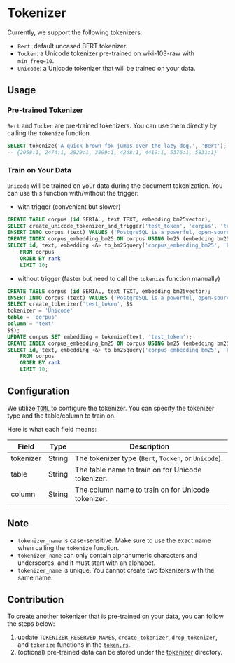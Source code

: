 # Tokenizer

Currently, we support the following tokenizers:

- `Bert`: default uncased BERT tokenizer.
- `Tocken`: a Unicode tokenizer pre-trained on wiki-103-raw with `min_freq=10`.
- `Unicode`: a Unicode tokenizer that will be trained on your data.

## Usage

### Pre-trained Tokenizer

`Bert` and `Tocken` are pre-trained tokenizers. You can use them directly by calling the `tokenize` function.

```sql
SELECT tokenize('A quick brown fox jumps over the lazy dog.', 'Bert');  -- or 'Tocken'
-- {2058:1, 2474:1, 2829:1, 3899:1, 4248:1, 4419:1, 5376:1, 5831:1}
```

### Train on Your Data

`Unicode` will be trained on your data during the document tokenization. You can use this function with/without the trigger:

- with trigger (convenient but slower)

```sql
CREATE TABLE corpus (id SERIAL, text TEXT, embedding bm25vector);
SELECT create_unicode_tokenizer_and_trigger('test_token', 'corpus', 'text', 'embedding');
INSERT INTO corpus (text) VALUES ('PostgreSQL is a powerful, open-source object-relational database system.'); -- insert text to the table
CREATE INDEX corpus_embedding_bm25 ON corpus USING bm25 (embedding bm25_ops);
SELECT id, text, embedding <&> to_bm25query('corpus_embedding_bm25', 'PostgreSQL', 'test_token') AS rank
    FROM corpus
    ORDER BY rank
    LIMIT 10;
```

- without trigger (faster but need to call the `tokenize` function manually)

```sql
CREATE TABLE corpus (id SERIAL, text TEXT, embedding bm25vector);
INSERT INTO corpus (text) VALUES ('PostgreSQL is a powerful, open-source object-relational database system.'); -- insert text to the table
SELECT create_tokenizer('test_token', $$
tokenizer = 'Unicode'
table = 'corpus'
column = 'text'
$$);
UPDATE corpus SET embedding = tokenize(text, 'test_token');
CREATE INDEX corpus_embedding_bm25 ON corpus USING bm25 (embedding bm25_ops);
SELECT id, text, embedding <&> to_bm25query('corpus_embedding_bm25', 'PostgreSQL', 'test_token') AS rank
    FROM corpus
    ORDER BY rank
    LIMIT 10;
```

## Configuration

We utilize [`TOML`](https://toml.io/en/) to configure the tokenizer. You can specify the tokenizer type and the table/column to train on.

Here is what each field means:

| Field     | Type   | Description                                          |
| --------- | ------ | ---------------------------------------------------- |
| tokenizer | String | The tokenizer type (`Bert`, `Tocken`, or `Unicode`). |
| table     | String | The table name to train on for Unicode tokenizer.    |
| column    | String | The column name to train on for Unicode tokenizer.   |

## Note

- `tokenizer_name` is case-sensitive. Make sure to use the exact name when calling the `tokenize` function.
- `tokenizer_name` can only contain alphanumeric characters and underscores, and it must start with an alphabet.
- `tokenizer_name` is unique. You cannot create two tokenizers with the same name.

## Contribution

To create another tokenizer that is pre-trained on your data, you can follow the steps below:

1. update `TOKENIZER_RESERVED_NAMES`, `create_tokenizer`, `drop_tokenizer`, and `tokenize` functions in the [`token.rs`](src/token.rs).
2. (optional) pre-trained data can be stored under the [tokenizer](./tokenizer/) directory.
